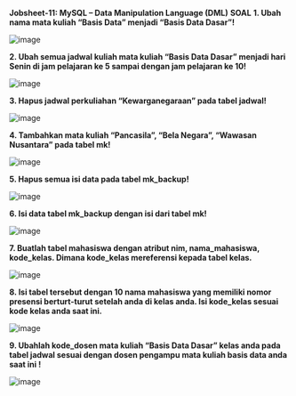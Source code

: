 **Jobsheet-11: MySQL – Data Manipulation Language (DML)**
**SOAL**
**1. Ubah nama mata kuliah “Basis Data” menjadi “Basis Data Dasar”!**

![image](https://github.com/sitimilana/learn-database-phpmyadmin/assets/160199567/e9a83125-3b10-4767-be2e-a6dc99ee4bc8)

**2. Ubah semua jadwal kuliah mata kuliah “Basis Data Dasar” menjadi hari Senin di jam pelajaran ke 5
sampai dengan jam pelajaran ke 10!**

![image](https://github.com/sitimilana/learn-database-phpmyadmin/assets/160199567/94e04b2b-2ff6-45f3-9e94-7bce0381dd72)

**3. Hapus jadwal perkuliahan “Kewarganegaraan” pada tabel jadwal!**

![image](https://github.com/sitimilana/learn-database-phpmyadmin/assets/160199567/25aa5fec-40f5-4404-8494-c2a4315b889c)

**4. Tambahkan mata kuliah “Pancasila”, “Bela Negara”, “Wawasan Nusantara” pada tabel mk!**

![image](https://github.com/sitimilana/learn-database-phpmyadmin/assets/160199567/a73d4c35-7215-4edb-bb5b-5f2d3ca1d68d)

**5. Hapus semua isi data pada tabel mk_backup!**

![image](https://github.com/sitimilana/learn-database-phpmyadmin/assets/160199567/a35473fe-61e9-461e-b57e-bbab423ae2f8)

**6. Isi data tabel mk_backup dengan isi dari tabel mk!**

![image](https://github.com/sitimilana/learn-database-phpmyadmin/assets/160199567/6fb7f377-64db-4290-872a-e9e535d57530)

**7. Buatlah tabel mahasiswa dengan atribut nim, nama_mahasiswa, kode_kelas. Dimana kode_kelas
mereferensi kepada tabel kelas.**

![image](https://github.com/sitimilana/learn-database-phpmyadmin/assets/160199567/164a2ab3-639d-4a24-80a5-1d2e5ced700c)

**8. Isi tabel tersebut dengan 10 nama mahasiswa yang memiliki nomor
presensi berturt-turut setelah anda di kelas anda. Isi kode_kelas sesuai kode kelas anda saat ini.**

![image](https://github.com/sitimilana/learn-database-phpmyadmin/assets/160199567/b72e42ea-5cd0-4209-9a55-bdd71279481d)

**9. Ubahlah kode_dosen mata kuliah “Basis Data Dasar” kelas anda pada tabel jadwal sesuai dengan
dosen pengampu mata kuliah basis data anda saat ini !**

![image](https://github.com/sitimilana/learn-database-phpmyadmin/assets/160199567/47857fc9-a2bf-4ec4-a0a4-0292f3241025)
